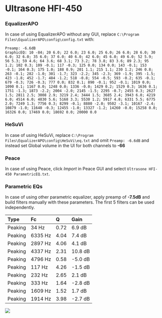 # Ultrasone HFI-450

### EqualizerAPO
In case of using EqualizerAPO without any GUI, replace `C:\Program Files\EqualizerAPO\config\config.txt`
with:
```
Preamp: -6.6dB
GraphicEQ: 10 -84; 20 6.0; 22 6.0; 23 6.0; 25 6.0; 26 6.0; 28 6.0; 30 6.0; 32 6.0; 35 6.0; 37 6.0; 40 6.0; 42 6.0; 45 6.0; 49 6.0; 52 5.9; 56 5.3; 59 4.6; 64 3.6; 68 3.1; 73 3.2; 78 3.8; 83 3.6; 89 2.3; 95 1.2; 102 0.3; 109 -0.1; 117 -0.3; 125 0.0; 134 0.0; 143 -0.1; 153 -0.1; 164 0.3; 175 1.0; 188 0.9; 201 1.1; 215 1.1; 230 1.2; 246 0.8; 263 -0.1; 282 -1.0; 301 -1.7; 323 -2.2; 345 -2.3; 369 -1.9; 395 -1.5; 423 -1.8; 452 -1.7; 484 -1.2; 518 -0.8; 554 -0.5; 593 -0.2; 635 -0.1; 679 -0.3; 726 -0.3; 777 0.0; 832 0.1; 890 -0.1; 952 -0.1; 1019 0.0; 1090 0.1; 1167 0.0; 1248 0.0; 1336 -0.0; 1429 0.2; 1529 0.3; 1636 0.1; 1751 -1.3; 1873 -2.2; 2004 -2.0; 2145 -1.5; 2295 -0.7; 2455 0.3; 2627 1.5; 2811 2.5; 3008 2.9; 3219 2.4; 3444 1.5; 3685 2.4; 3943 6.0; 4219 6.0; 4514 6.0; 4830 5.6; 5168 3.3; 5530 1.2; 5917 4.8; 6331 5.5; 6775 2.0; 7249 1.3; 7756 0.3; 8299 -0.1; 8880 -2.0; 9502 -3.1; 10167 -2.4; 10879 -1.0; 11640 -0.3; 12455 -1.0; 13327 -1.2; 14260 -0.0; 15258 0.0; 16326 0.0; 17469 0.0; 18692 0.0; 20000 0.0
```

### HeSuVi
In case of using HeSuVi, replace `C:\Program Files\EqualizerAPO\config\HeSuVi\eq.txt` and omit `Preamp:
-6.6dB` and instead set Global volume in the UI for both channels to **-66**

### Peace
In case of using Peace, click *Import* in Peace GUI and select `Ultrasone HFI-450 ParametricEQ.txt`.

### Parametric EQs
In case of using other parametric equalizer, apply preamp of **-7.5dB** and build filters manually with
these parameters. The first 5 filters can be used independently.

| Type    | Fc      |    Q | Gain    |
|:--------|:--------|:-----|:--------|
| Peaking | 34 Hz   | 0.72 | 6.9 dB  |
| Peaking | 6335 Hz | 4.04 | 7.4 dB  |
| Peaking | 2897 Hz | 4.06 | 4.1 dB  |
| Peaking | 4337 Hz | 2.31 | 10.8 dB |
| Peaking | 4796 Hz | 0.58 | -5.0 dB |
| Peaking | 117 Hz  | 4.26 | -1.5 dB |
| Peaking | 232 Hz  | 2.65 | 2.1 dB  |
| Peaking | 333 Hz  | 1.64 | -2.8 dB |
| Peaking | 1609 Hz | 1.52 | 1.7 dB  |
| Peaking | 1914 Hz | 3.98 | -2.7 dB |

![](https://raw.githubusercontent.com/jaakkopasanen/AutoEq/master/results/headphonecom/sbaf-serious/Ultrasone%20HFI-450/Ultrasone%20HFI-450.png)
